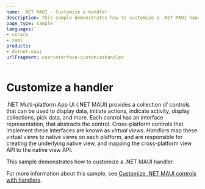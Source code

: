 ```yaml
---
name: .NET MAUI - Customize a handler
description: This sample demonstrates how to customize a .NET MAUI handler.
page_type: sample
languages:
- csharp
- xaml
products:
- dotnet-maui
urlFragment: userinterface-customizehandler
---
```


# Customize a handler

.NET Multi-platform App UI (.NET MAUI) provides a collection of controls that can be used to display data, initiate actions, indicate activity, display collections, pick data, and more. Each control has an interface representation, that abstracts the control. Cross-platform controls that implement these interfaces are known as *virtual views*. *Handlers* map these virtual views to native views on each platform, and are responsible for creating the underlying native view, and mapping the cross-platform view API to the native view API.

This sample demonstrates how to customize a .NET MAUI handler.

For more information about this sample, see [Customize .NET MAUI controls with handlers](https://docs.microsoft.com/dotnet/maui/user-interface/handlers/customize/).
